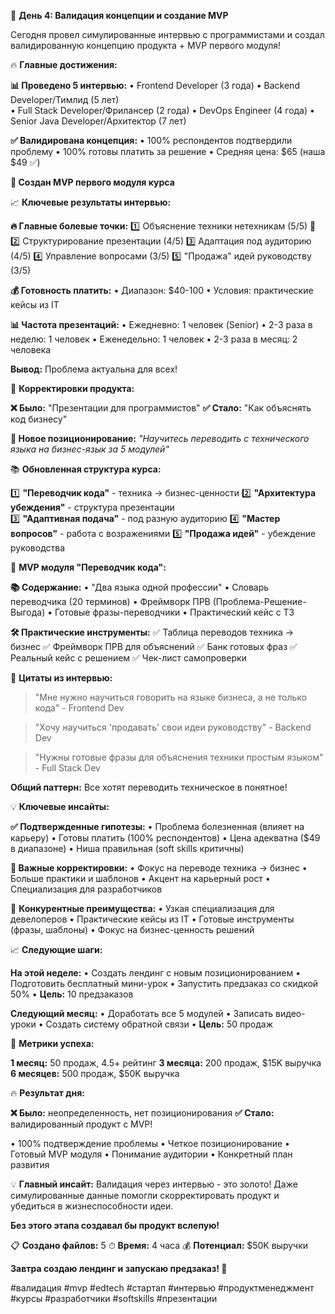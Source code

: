 🎯 **День 4: Валидация концепции и создание MVP**

Сегодня провел симулированные интервью с программистами и создал валидированную концепцию продукта + MVP первого модуля!

🔥 **Главные достижения:**

**📊 Проведено 5 интервью:**
• Frontend Developer (3 года)
• Backend Developer/Тимлид (5 лет)  
• Full Stack Developer/Фрилансер (2 года)
• DevOps Engineer (4 года)
• Senior Java Developer/Архитектор (7 лет)

**✅ Валидирована концепция:**
• 100% респондентов подтвердили проблему
• 100% готовы платить за решение
• Средняя цена: $65 (наша $49 ✅)

**🎯 Создан MVP первого модуля курса**

📈 **Ключевые результаты интервью:**

**🔥 Главные болевые точки:**
1️⃣ Объяснение техники нетехникам (5/5) 🎯
2️⃣ Структурирование презентации (4/5)
3️⃣ Адаптация под аудиторию (4/5)
4️⃣ Управление вопросами (3/5)
5️⃣ "Продажа" идей руководству (3/5)

**💰 Готовность платить:**
• Диапазон: $40-100
• Условия: практические кейсы из IT

**📊 Частота презентаций:**
• Ежедневно: 1 человек (Senior)
• 2-3 раза в неделю: 1 человек
• Еженедельно: 1 человек
• 2-3 раза в месяц: 2 человека

**Вывод:** Проблема актуальна для всех!

🔄 **Корректировки продукта:**

**❌ Было:** "Презентации для программистов"
**✅ Стало:** "Как объяснять код бизнесу"

**🎯 Новое позиционирование:**
*"Научитесь переводить с технического языка на бизнес-язык за 5 модулей"*

📚 **Обновленная структура курса:**

1️⃣ **"Переводчик кода"** - техника → бизнес-ценности
2️⃣ **"Архитектура убеждения"** - структура презентации  
3️⃣ **"Адаптивная подача"** - под разную аудиторию
4️⃣ **"Мастер вопросов"** - работа с возражениями
5️⃣ **"Продажа идей"** - убеждение руководства

🎯 **MVP модуля "Переводчик кода":**

**📚 Содержание:**
• "Два языка одной профессии"
• Словарь переводчика (20 терминов)
• Фреймворк ПРВ (Проблема-Решение-Выгода)
• Готовые фразы-переводчики
• Практический кейс с ТЗ

**🛠️ Практические инструменты:**
✅ Таблица переводов техника → бизнес
✅ Фреймворк ПРВ для объяснений
✅ Банк готовых фраз
✅ Реальный кейс с решением
✅ Чек-лист самопроверки

💬 **Цитаты из интервью:**

> "Мне нужно научиться говорить на языке бизнеса, а не только кода" - Frontend Dev

> "Хочу научиться 'продавать' свои идеи руководству" - Backend Dev

> "Нужны готовые фразы для объяснения техники простым языком" - Full Stack Dev

**Общий паттерн:** Все хотят переводить техническое в понятное!

💡 **Ключевые инсайты:**

**✅ Подтвержденные гипотезы:**
• Проблема болезненная (влияет на карьеру)
• Готовы платить (100% респондентов)
• Цена адекватна ($49 в диапазоне)
• Ниша правильная (soft skills критичны)

**🔄 Важные корректировки:**
• Фокус на переводе техника → бизнес
• Больше практики и шаблонов
• Акцент на карьерный рост
• Специализация для разработчиков

🚀 **Конкурентные преимущества:**
• Узкая специализация для девелоперов
• Практические кейсы из IT
• Готовые инструменты (фразы, шаблоны)
• Фокус на бизнес-ценность решений

📈 **Следующие шаги:**

**На этой неделе:**
• Создать лендинг с новым позиционированием
• Подготовить бесплатный мини-урок
• Запустить предзаказ со скидкой 50%
• **Цель:** 10 предзаказов

**Следующий месяц:**
• Доработать все 5 модулей
• Записать видео-уроки
• Создать систему обратной связи
• **Цель:** 50 продаж

🎯 **Метрики успеха:**

**1 месяц:** 50 продаж, 4.5+ рейтинг
**3 месяца:** 200 продаж, $15K выручка
**6 месяцев:** 500 продаж, $50K выручка

🔥 **Результат дня:**

**❌ Было:** неопределенность, нет позиционирования
**✅ Стало:** валидированный продукт с MVP!

• 100% подтверждение проблемы
• Четкое позиционирование
• Готовый MVP модуля
• Понимание аудитории
• Конкретный план развития

💡 **Главный инсайт:**
Валидация через интервью - это золото! Даже симулированные данные помогли скорректировать продукт и убедиться в жизнеспособности идеи.

**Без этого этапа создавал бы продукт вслепую!**

📋 **Создано файлов:** 5
⏱ **Время:** 4 часа
💰 **Потенциал:** $50K выручки

**Завтра создаю лендинг и запускаю предзаказ! 🚀**

#валидация #mvp #edtech #стартап #интервью #продуктменеджмент #курсы #разработчики #softskills #презентации 